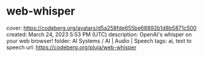 # web-whisper

cover: https://codeberg.org/avatars/d5a258fde655be68892b1d8b5871c500
created: March 24, 2023 5:53 PM (UTC)
description: OpenAI's whisper on your web browser!
folder: AI Systems / AI | Audio | Speech
tags: ai, text to speech
url: https://codeberg.org/pluja/web-whisper